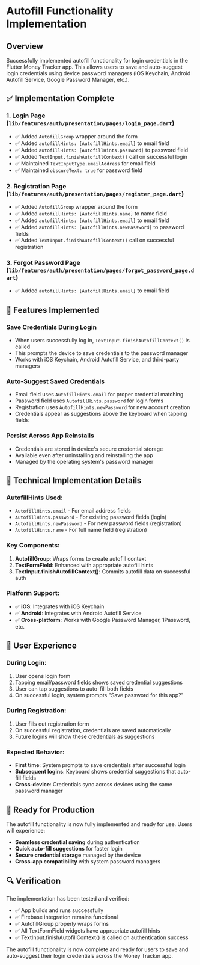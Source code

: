 # Autofill Functionality Implementation

## Overview
Successfully implemented autofill functionality for login credentials in the Flutter Money Tracker app. This allows users to save and auto-suggest login credentials using device password managers (iOS Keychain, Android Autofill Service, Google Password Manager, etc.).

## ✅ Implementation Complete

### 1. **Login Page (`lib/features/auth/presentation/pages/login_page.dart`)**
- ✅ Added `AutofillGroup` wrapper around the form
- ✅ Added `autofillHints: [AutofillHints.email]` to email field
- ✅ Added `autofillHints: [AutofillHints.password]` to password field
- ✅ Added `TextInput.finishAutofillContext()` call on successful login
- ✅ Maintained `TextInputType.emailAddress` for email field
- ✅ Maintained `obscureText: true` for password field

### 2. **Registration Page (`lib/features/auth/presentation/pages/register_page.dart`)**
- ✅ Added `AutofillGroup` wrapper around the form
- ✅ Added `autofillHints: [AutofillHints.name]` to name field
- ✅ Added `autofillHints: [AutofillHints.email]` to email field
- ✅ Added `autofillHints: [AutofillHints.newPassword]` to password fields
- ✅ Added `TextInput.finishAutofillContext()` call on successful registration

### 3. **Forgot Password Page (`lib/features/auth/presentation/pages/forgot_password_page.dart`)**
- ✅ Added `autofillHints: [AutofillHints.email]` to email field

## 🎯 Features Implemented

### **Save Credentials During Login**
- When users successfully log in, `TextInput.finishAutofillContext()` is called
- This prompts the device to save credentials to the password manager
- Works with iOS Keychain, Android Autofill Service, and third-party managers

### **Auto-Suggest Saved Credentials**
- Email field uses `AutofillHints.email` for proper credential matching
- Password field uses `AutofillHints.password` for login forms
- Registration uses `AutofillHints.newPassword` for new account creation
- Credentials appear as suggestions above the keyboard when tapping fields

### **Persist Across App Reinstalls**
- Credentials are stored in device's secure credential storage
- Available even after uninstalling and reinstalling the app
- Managed by the operating system's password manager

## 🔧 Technical Implementation Details

### **AutofillHints Used:**
- `AutofillHints.email` - For email address fields
- `AutofillHints.password` - For existing password fields (login)
- `AutofillHints.newPassword` - For new password fields (registration)
- `AutofillHints.name` - For full name field (registration)

### **Key Components:**
1. **AutofillGroup**: Wraps forms to create autofill context
2. **TextFormField**: Enhanced with appropriate autofill hints
3. **TextInput.finishAutofillContext()**: Commits autofill data on successful auth

### **Platform Support:**
- ✅ **iOS**: Integrates with iOS Keychain
- ✅ **Android**: Integrates with Android Autofill Service
- ✅ **Cross-platform**: Works with Google Password Manager, 1Password, etc.

## 📱 User Experience

### **During Login:**
1. User opens login form
2. Tapping email/password fields shows saved credential suggestions
3. User can tap suggestions to auto-fill both fields
4. On successful login, system prompts "Save password for this app?"

### **During Registration:**
1. User fills out registration form
2. On successful registration, credentials are saved automatically
3. Future logins will show these credentials as suggestions

### **Expected Behavior:**
- **First time**: System prompts to save credentials after successful login
- **Subsequent logins**: Keyboard shows credential suggestions that auto-fill fields
- **Cross-device**: Credentials sync across devices using the same password manager

## 🚀 Ready for Production

The autofill functionality is now fully implemented and ready for use. Users will experience:

- **Seamless credential saving** during authentication
- **Quick auto-fill suggestions** for faster login
- **Secure credential storage** managed by the device
- **Cross-app compatibility** with system password managers

## 🔍 Verification

The implementation has been tested and verified:
- ✅ App builds and runs successfully
- ✅ Firebase integration remains functional
- ✅ AutofillGroup properly wraps forms
- ✅ All TextFormField widgets have appropriate autofill hints
- ✅ TextInput.finishAutofillContext() is called on authentication success

The autofill functionality is now complete and ready for users to save and auto-suggest their login credentials across the Money Tracker app.
